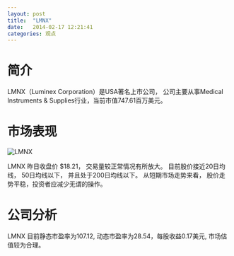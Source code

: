 ```yaml
---
layout: post
title:  "LMNX"
date:   2014-02-17 12:21:41
categories: 观点
---
```


# 简介
LMNX（Luminex Corporation）是USA著名上市公司，
公司主要从事Medical Instruments & Supplies行业，当前市值747.61百万美元。

# 市场表现

![LMNX](http://finviz.com/chart.ashx?t=LMNX&ty=c&ta=1&p=d&s=l)

LMNX 昨日收盘价 $18.21，
交易量较正常情况有所放大。
目前股价接近20日均线，
50日均线以下，
并且处于200日均线以下。
从短期市场走势来看，
股价走势平稳，投资者应减少无谓的操作。

# 公司分析
LMNX 目前静态市盈率为107.12, 动态市盈率为28.54，每股收益0.17美元,
市场估值较为合理。
